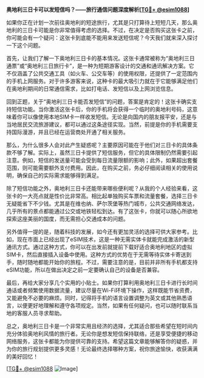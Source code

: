 **奥地利三日卡可以发短信吗？——旅行通信问题深度解析[[TG💪+ @esim1088](https://t.me/s/esim1088)]**

如果你正在计划一次前往奥地利的短途旅行，尤其是只打算待上短短几天，那么奥地利的三日卡可能是你非常值得考虑的选择。不过，在决定是否购买这张卡之前，你可能会有一个疑问：这张卡到底能不能用来发送短信呢？今天我们就来深入探讨一下这个问题。

首先，让我们了解一下奥地利三日卡的基本情况。这张卡通常被称为“奥地利三日通票”或“奥地利三日旅行卡”，是一种为短期游客设计的交通和通讯解决方案。它不仅涵盖了公共交通工具（如火车、公交车等）的使用权限，还提供了一定范围内的手机上网服务。对于许多游客来说，这种卡的最大吸引力就在于它能够满足他们在奥地利期间的日常通信需求，比如打电话、发短信以及上网浏览信息。

回到正题，关于“奥地利三日卡能否发短信”的问题，答案是肯定的！这张卡确实支持短信功能。当你激活这张卡后，你的手机将会获得一个临时的奥地利号码，这意味着你可以像使用本地SIM卡一样收发短信。无论是向国内的朋友报平安，还是与当地居民交流旅游建议，都可以通过这条途径实现。当然，前提是你的手机需要支持国际漫游，并且已经在运营商处开通了相关服务。

那么，为什么很多人会对此产生疑惑呢？主要原因可能在于他们对三日卡的具体条款不够了解。实际上，虽然三日卡提供了短信服务，但它的具体限制仍然需要引起注意。例如，短信的发送量可能会受到每日流量限额的影响；此外，如果超出套餐范围，则可能需要额外支付费用。因此，在购买之前，务必仔细阅读相关的使用说明，确保自己的实际需求能够得到满足。

除了短信功能之外，奥地利三日卡还能带来哪些便利呢？从我的个人经验来看，这张卡的一大亮点就是性价比非常高。相比起单独购买车票和流量套餐，选择三日卡无疑能省下不少钱。尤其是在维也纳、萨尔茨堡等热门城市，公共交通网络发达，几乎所有的景点都能通过公交或地铁轻松到达。有了这张卡，你就可以随心所欲地探索这座美丽的国度，而无需担心交通成本的问题。

另外值得一提的是，随着科技的发展，如今还有更加灵活的选择可供大家参考。比如，现在市面上已经出现了eSIM技术，这是一种无需实体卡就能完成激活的新型通讯方式。通过这种方式，你可以在出发前就提前下载好适合奥地利地区的虚拟SIM卡，然后直接插入设备中使用。这种方式的优势在于无需等待实体卡寄送到手，随时随地都能开始你的旅程。不过，需要注意的是，目前并非所有手机都支持eSIM功能，所以在做出决定之前一定要确认自己的设备是否兼容。

最后，再给大家分享几个实用的小贴士。如果你打算利用奥地利三日卡进行长时间通话或者频繁使用数据流量，建议尽量在Wi-Fi环境下操作，这样既能节省资费，又能避免不必要的麻烦。同时，记得将手机的语言设置调整为英文或其他熟悉语言，以便更好地理解和遵守各项规定。当然，如果有任何疑问，也可以随时联系当地的客服人员寻求帮助。

总之，奥地利三日卡是一个非常实用且经济的选择，尤其适合那些希望在短时间内充分体验奥地利风情的旅行者。无论你是想发短信保持联络，还是享受便捷的移动网络服务，这张卡都能为你提供可靠的支持。希望这篇文章能够解答你的疑惑，并为你的旅行规划提供更多灵感！无论最终选择哪种方案，祝你旅途愉快，收获满满的美好回忆！

[[TG💪+ @esim1088](https://t.me/s/esim1088) ![Image](https://i.postimg.cc/4NQfJmqS/Snipaste-2025-05-13-00-14-12.png)]